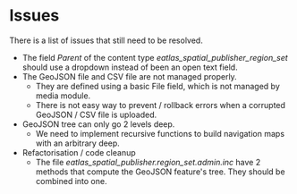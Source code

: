 # Issues #

There is a list of issues that still need to be resolved.

* The field *Parent* of the content type *eatlas_spatial_publisher_region_set* should use a dropdown
    instead of been an open text field.
* The GeoJSON file and CSV file are not managed properly.
    * They are defined using a basic File field, which is not managed by media module.
    * There is not easy way to prevent / rollback errors when a corrupted GeoJSON / CSV file is uploaded.
* GeoJSON tree can only go 2 levels deep.
    * We need to implement recursive functions to build navigation maps with an arbitrary deep.
* Refactorisation / code cleanup
    * The file *eatlas_spatial_publisher.region_set.admin.inc* have 2 methods that compute the GeoJSON
        feature's tree. They should be combined into one.
